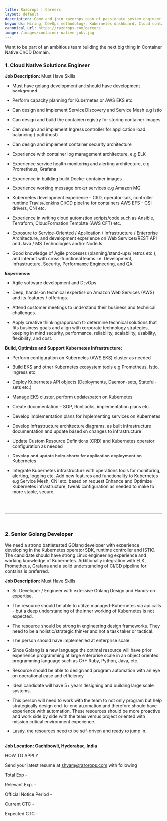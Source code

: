 ```yaml
---
title: Razorops | Careers
layout: default
description: Come and join razorops team of passionate system engineer to help us build great developer tools on DevOps platform.
keywords: Hiring, DevOps methodology, Kubernetes dashboard, Cloud containers, Devops
canonical_url: https://razorops.com/careers
image: /images/container-native-jobs.jpg
---
```


Want to be part of an ambitious team building the next big thing in Container Native CI/CD Domain.


<h3>1. Cloud Native Solutions Engineer</h3>

<b>Job Description: </b> Must Have Skills

* Must have golang development and should have development background.

* Perform capacity planning for Kubernetes or AWS EKS etc.

* Can design and implement Service Discovery and Service Mesh e.g Istio

* Can design and build the container registry for storing container images

* Can design and implement Ingress controller for application load balancing (
path/host)

* Can design and implement container security architecture

* Experience with container log management architecture, e.g ELK

* Experience service health monitoring and alerting architecture, e.g 
Prometheus, Grafana

* Experience in building build Docker container images

* Experience working message broker services e.g Amazon MQ

* Kubernetes development experience – CRD, operator-sdk, controller runtime
Travis/Jenkins CI/CD pipeline for containers AWS EFS - CSI drivers, CNI etc.

* Experience in writing cloud automation scripts/code such as Ansible, Terraform, CloudFormation Template (AWS CFT) etc.

* Exposure to Service-Oriented / Application / Infrastructure / Enterprise 
Architecture, and development experience on Web Services/REST API and Java / 
MS Technologies and/or NodeJs

* Good knowledge of Agile processes (planning/stand-ups/ retros etc.), and interact with cross-functional teams i.e. Development, Infrastructure, Security, Performance Engineering, and QA.

<b>Experience:</b>
* Agile software development and DevOps

* Deep, hands-on technical expertise on Amazon Web Services (AWS) and its features / offerings.

* Attend customer meetings to understand their business and technical challenges.

* Apply creative thinking/approach to determine technical solutions that fits business goals and align with corporate technology strategies, keeping in mind security, performance, reliability, scalability, usability, flexibility, and cost. 

<b>Build, Optimize and Support Kubernetes Infrastructure:</b>

* Perform configuration on Kubernetes (AWS EKS) cluster as needed

* Build EKS and other Kubernetes ecosystem tools e.g Prometheus, Istio, Ingress etc.

* Deploy Kubernetes API objects (Deployments, Daemon-sets, Stateful-sets etc.)

* Manage EKS cluster, perform update/patch on Kubernetes

* Create documentation – SOP, Runbooks, implementation plans etc.

* Develop implementation plans for implementing services on Kubernetes

* Develop Infrastructure architecture diagrams, as built infrastructure documentation and update based on changes to infrastructure

* Update Custom Resource Definitions (CRD) and Kubernetes operator configuration as needed

* Develop and update helm charts for application deployment on Kubernetes

* Integrate Kubernetes infrastructure with operations tools for monitoring, alerting, logging etc. Add new features and functionality to Kubernetes e.g Service Mesh, CNI etc. based on request Enhance and Optimize Kubernetes infrastructure, tweak configuration as needed to make to more stable, secure.
<br>
<br>

<hr>
<br>
<h3> 2. Senior Golang Developer</h3>

We need a strong battletested GOlang developer with experience developing in the Kubernetes operator SDK, runtime controller and ISTIO. The candidate should have strong Linux engineering experience and working knowledge of Kubernetes. Additionally integration with ELK, Prometheus, Grafana and a solid understanding of CI/CD pipeline for contains is preferred.
 
 


<b>Job Description: </b> Must Have Skills

* Sr. Developer / Engineer with extensive Golang Design and Hands-on expertise.

* The resource should be able to utilize managed-Kubernetes via api calls - but a deep understanding of the inner working of Kubernetes is not expected.

* The resource should be strong in engineering design frameworks. They need to be a holistic/strategic thinker and not a task taker or tactical. 

* The person should have implemented at enterprise scale.

* Since Golang is a new language the optimal resource will have prior experience programming at large enterprise scale in an object oriented programming language such as C++ Ruby, Python, Java, etc.

* Resource should be able to design and program automation with an eye on operational ease and efficiency.

* Ideal candidate will have 5+ years designing and building large scale systems.

* This person will need to work with the team to not only program but help strategically design end-to-end automation and therefore should have experience with automation. These resources should be more proactive and work side by side with the team versus project oriented with mission critical environment experience.

* Lastly, the resources need to be self-driven and ready to jump in. 

<br>
<b>Job Location: Gachibowli, Hyderabad, India</b>

HOW TO APPLY

Send your latest resume at [shyam@razorops.com](mailto:shyam@razorops.com) with following

Total Exp -

Relevant Exp. -

Official Notice Period -

Current CTC -

Expected CTC -

